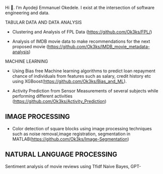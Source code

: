 Hi 👋. I’m Ayodeji Emmanuel Okedele. I exist at the intersection of software engineering and data. 

TABULAR DATA AND DATA ANALYSIS

- Clustering and Analysis of FPL Data
(https://github.com/Ok3ks/FPL/)

- Analysis of IMDB movie data to make recommendations for the next proposed movie (https://github.com/Ok3ks/IMDB_movie_metadata-analysis)

MACHINE LEARNING 

- Using Bias free Machine learning algorithms to predict loan repayment chance of individuals from features such as salary, credit history etc using XGBoost(https://github.com/Ok3ks/Bias_and_ML).

- Activity Prediction from Sensor Measurements of several subjects while performing different activities (https://github.com/Ok3ks/Activity_Prediction)

## IMAGE PROCESSING

- Color detection of square blocks using image processing techniques such as noise removal,image registration, segmentation in MATLAB(https://github.com/Ok3ks/Image-Segmentation)

## NATURAL LANGUAGE PROCESSING

Sentiment analysis of movie reviews using Tfidf Naive Bayes, GPT-
